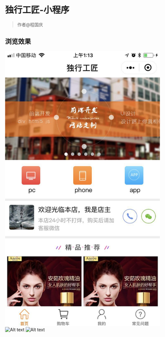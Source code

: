 # 独行工匠-小程序

> 作者@程国庆

## 浏览效果
  
 
![Alt text](./fm/du_a.jpg)
![Alt text](https://github.com/chengguoqing/xcx_duxing/tree/master/fm/du_b.jpg)
![Alt text](https://github.com/chengguoqing/xcx_duxing/tree/master/fm/du_c.jpg)
